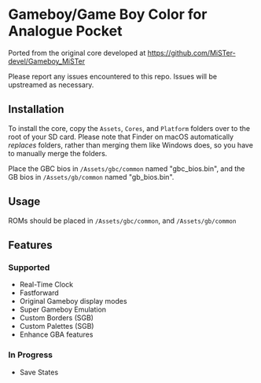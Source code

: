 # Gameboy/Game Boy Color for Analogue Pocket
Ported from the original core developed at https://github.com/MiSTer-devel/Gameboy_MiSTer

Please report any issues encountered to this repo. Issues will be upstreamed as necessary.

## Installation
To install the core, copy the `Assets`, `Cores`, and `Platform` folders over to the root of your SD card. Please note that Finder on macOS automatically _replaces_ folders, rather than merging them like Windows does, so you have to manually merge the folders.

Place the GBC bios in `/Assets/gbc/common` named "gbc_bios.bin", and the GB bios in `/Assets/gb/common` named "gb_bios.bin".


## Usage
ROMs should be placed in `/Assets/gbc/common`, and `/Assets/gb/common`

## Features

### Supported
* Real-Time Clock
* Fastforward
* Original Gameboy display modes
* Super Gameboy Emulation
* Custom Borders (SGB)
* Custom Palettes (SGB)
* Enhance GBA features

### In Progress
* Save States
